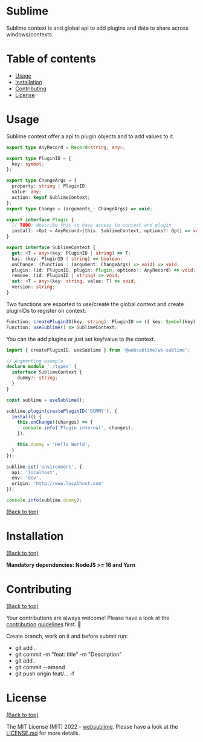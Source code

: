 # Sublime

Sublime context is and global api to add plugins and data to share across windows/contexts.

# Table of contents

- [Usage](#usage)
- [Installation](#installation)
- [Contributing](#contributing)
- [License](#license)

# Usage

Sublime context offer a api to plugin objects and to add values to it.

```ts
export type AnyRecord = Record<string, any>;

export type PluginID = {
  key: symbol;
};

export type ChangeArgs = {
  property: string | PluginID;
  value: any;
  action: keyof SublimeContext;
};
export type Change = (arguments_: ChangeArgs) => void;

export interface Plugin {
  // TODO: describe this to have access to context and plugin
  install: <Opt = AnyRecord>(this: SublimeContext, options?: Opt) => void;
}

export interface SublimeContext {
  get: <T = any>(key: PluginID | string) => T;
  has: (key: PluginID | string) => boolean;
  onChange: (function_: (argument: ChangeArgs) => void) => void;
  plugin: (id: PluginID, plugin: Plugin, options?: AnyRecord) => void;
  remove: (id: PluginID | string) => void;
  set: <T = any>(key: string, value: T) => void;
  version: string;
}
```

Two functions are exported to use/create the global context and create pluginIDs to register on context:

```ts
Function: createPluginID(key: string): PluginID => ({ key: Symbol(key) });
Function: useSublime() => SublimeContext;
```

You can the add plugins or just set key/value to the context.

```ts
import { createPluginID, useSublime } from '@websublime/ws-sublime';

// Augmenting example
declare module './types' {
  interface SublimeContext {
    dummy?: string;
  }
}

const sublime = useSublime();

sublime.plugin(createPluginID('DUMMY'), {
  install() {
    this.onChange((changes) => {
      console.info('Plugin internal', changes);
    });

    this.dummy = 'Hello World';
  }
});

sublime.set('environment', {
  api: 'localhost',
  env: 'dev',
  origin: 'http://www.localhost.com'
});

console.info(sublime.dummy);
```


[(Back to top)](#table-of-contents)

# Installation

[(Back to top)](#table-of-contents)

**Mandatory dependencies: NodeJS >= 16 and Yarn**

# Contributing

[(Back to top)](#table-of-contents)

Your contributions are always welcome! Please have a look at the [contribution guidelines](CONTRIBUTING.md) first. :tada:

Create branch, work on it and before submit run:
  - git add .
  - git commit -m "feat: title" -m "Description"
  - git add .
  - git commit --amend
  - git push origin feat/... -f

# License

[(Back to top)](#table-of-contents)


The MIT License (MIT) 2022 - [websublime](https://github.com/websublime/). Please have a look at the [LICENSE.md](LICENSE.md) for more details.